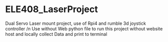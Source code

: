 # ELE408_LaserProject 
Dual Servo Laser mount project, use of Rpi4 and rumble 3d joystick controller /n
Use without Web python file to run this project without website host and locally collect Data and print to terminal


